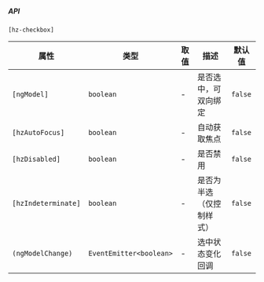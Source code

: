 ##### API

`[hz-checkbox]`

| 属性 | 类型 | 取值 | 描述 | 默认值 |
| --- | --- | --- | --- | --- |
| `[ngModel]` | `boolean` | - |是否选中，可双向绑定| `false` |
| `[hzAutoFocus]` | `boolean` | - |自动获取焦点| `false` |
| `[hzDisabled]` | `boolean` | - |是否禁用| `false` |
| `[hzIndeterminate]` | `boolean` | - | 是否为半选（仅控制样式） | `false` |
| `(ngModelChange)` | `EventEmitter<boolean>` | - | 选中状态变化回调 | `false` |
